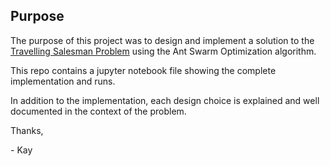 ## Purpose
The purpose of this project was to design and implement a solution to the [Travelling Salesman Problem](https://en.wikipedia.org/wiki/Travelling_salesman_problem) using the Ant Swarm Optimization algorithm.

This repo contains a jupyter notebook file showing the complete implementation and runs.

In addition to the implementation, each design choice is explained and well documented in the context of the problem.

Thanks,

\- Kay

